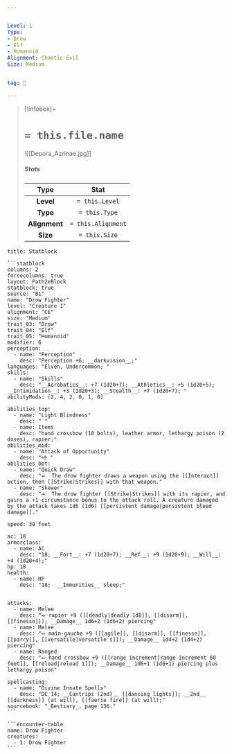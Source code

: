 ```yaml
---


Level: 1
Type:
- Drow
- Elf
- Humanoid
Alignment: Chaotic Evil
Size: Medium


tag: 👹

---
```



> [!infobox]+
> #  `= this.file.name`
> ![[Depora_Azrinae.jpg]]
> ##### Stats
> Type | Stat |
> :---:|:---:|
> **Level** | `= this.Level` |
> **Type** | `= this.Type` |
> **Alignment** | `= this.Alignment` |
> **Size** | `= this.Size` |



````ad-info
title: Statblock

```statblock
columns: 2
forcecolumns: true
layout: Path2eBlock
statblock: true
source: "B1"
name: "Drow Fighter"
level: "Creature 1"
alignment: "CE"
size: "Medium"
trait_03: "Drow"
trait_04: "Elf"
trait_05: "Humanoid"
modifier: 6
perception:
  - name: "Perception"
    desc: "Perception +6; __darkvision__;"
languages: "Elven, Undercommon; "
skills:
  - name: "Skills"
    desc: "__Acrobatics__: +7 (1d20+7); __Athletics__: +5 (1d20+5); __Intimidation__: +3 (1d20+3); __Stealth__: +7 (1d20+7); "
abilityMods: [2, 4, 2, 0, 1, 0]

abilities_top:
  - name: "Light Blindness"
    desc: " "
  - name: Items
    desc: "hand crossbow (10 bolts), leather armor, lethargy poison (2 doses), rapier;"
abilities_mid:
  - name: "Attack of Opportunity"
    desc: "⬲ "
abilities_bot:
  - name: "Quick Draw"
    desc: "⬻  The drow fighter draws a weapon using the [[Interact]] action, then [[Strike|Strikes]] with that weapon."
  - name: "Skewer"
    desc: "⬺  The drow fighter [[Strike|Strikes]] with its rapier, and gains a +1 circumstance bonus to the attack roll. A creature damaged by the attack takes 1d6 (1d6) [[persistent damage|persistent bleed damage]]."

speed: 30 feet

ac: 18
armorclass:
  - name: AC
    desc: "18; __Fort__: +7 (1d20+7); __Ref__: +9 (1d20+9); __Will__: +4 (1d20+4);"
hp: 18
health:
  - name: HP
    desc: "18;  __Immunities__ sleep;"


attacks:
  - name: Melee
    desc: "⬻ rapier +9 ([[deadly|deadly 1d8]], [[disarm]], [[finesse]]); __Damage__ 1d6+2 (1d6+2) piercing"
  - name: Melee
    desc: "⬻ main-gauche +9 ([[agile]], [[disarm]], [[finesse]], [[parry]], [[versatile|versatile s]]); __Damage__ 1d4+2 (1d4+2) piercing"
  - name: Ranged
    desc: "⬻ hand crossbow +9 ([[range increment|range increment 60 feet]], [[reload|reload 1]]); __Damage__ 1d6+1 (1d6+1) piercing plus lethargy poison"

spellcasting:
  - name: "Divine Innate Spells"
    desc: "DC 14; __Cantrips (2nd)__ [[dancing lights]]; __2nd__ [[darkness]] (at will), [[faerie fire]] (at will);"
sourcebook: "_Bestiary_, page 136."
```

```encounter-table
name: Drow Fighter
creatures:
  - 1: Drow Fighter
```

````


